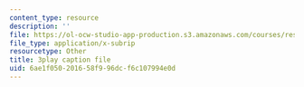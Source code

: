 ```yaml
---
content_type: resource
description: ''
file: https://ol-ocw-studio-app-production.s3.amazonaws.com/courses/res-ec-001-exploring-fairness-in-machine-learning-for-international-development-spring-2020/6ae1f050201658f996dcf6c107994e0d_neG4seg61VU.vtt
file_type: application/x-subrip
resourcetype: Other
title: 3play caption file
uid: 6ae1f050-2016-58f9-96dc-f6c107994e0d
---
```

